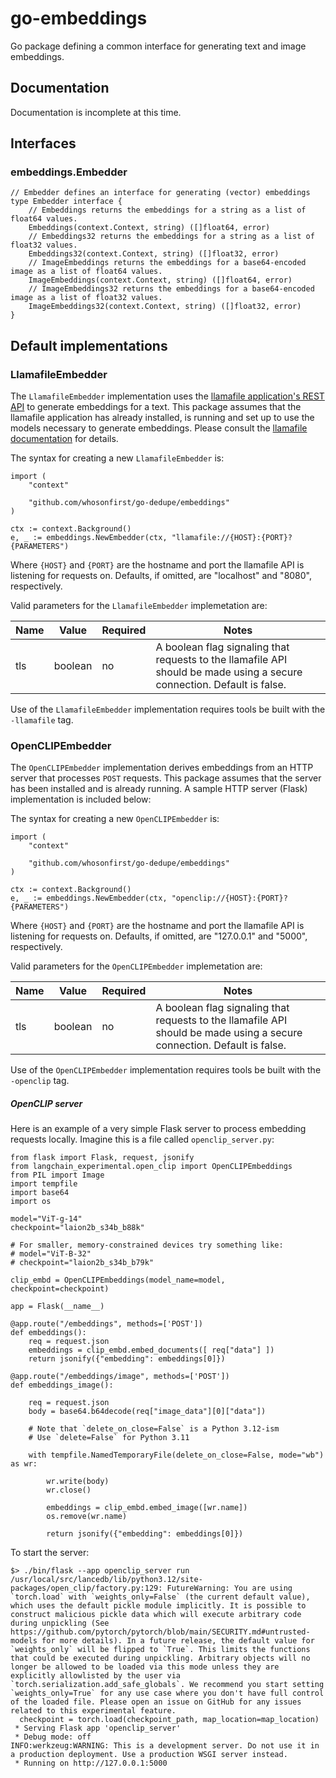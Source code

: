 # go-embeddings

Go package defining a common interface for generating text and image embeddings.

## Documentation

Documentation is incomplete at this time.

## Interfaces

### embeddings.Embedder

```
// Embedder defines an interface for generating (vector) embeddings
type Embedder interface {
	// Embeddings returns the embeddings for a string as a list of float64 values.
	Embeddings(context.Context, string) ([]float64, error)
	// Embeddings32 returns the embeddings for a string as a list of float32 values.
	Embeddings32(context.Context, string) ([]float32, error)
	// ImageEmbeddings returns the embeddings for a base64-encoded image as a list of float64 values.	
	ImageEmbeddings(context.Context, string) ([]float64, error)
	// ImageEmbeddings32 returns the embeddings for a base64-encoded image as a list of float32 values.		
	ImageEmbeddings32(context.Context, string) ([]float32, error)
}
```

## Default implementations

### LlamafileEmbedder

The `LlamafileEmbedder` implementation uses the [llamafile application's REST API](https://github.com/Mozilla-Ocho/llamafile/blob/main/llama.cpp/server/README.md#api-endpoints) to generate embeddings for a text. This package assumes that the llamafile application has already installed, is running and set up to use the models necessary to generate embeddings. Please consult the [llamafile documentation](https://github.com/Mozilla-Ocho/llamafile/tree/main) for details.

The syntax for creating a new `LlamafileEmbedder` is:

```
import (
	"context"
	
	"github.com/whosonfirst/go-dedupe/embeddings"
)

ctx := context.Background()
e, _ := embeddings.NewEmbedder(ctx, "llamafile://{HOST}:{PORT}?{PARAMETERS")
```

Where `{HOST}` and `{PORT}` are the hostname and port the llamafile API is listening for requests on. Defaults, if omitted, are "localhost" and "8080", respectively.

Valid parameters for the `LlamafileEmbedder` implemetation are:

| Name | Value | Required | Notes |
| --- | --- | --- | --- |
| tls | boolean| no | A boolean flag signaling that requests to the llamafile API should be made using a secure connection. Default is false. |

Use of the `LlamafileEmbedder` implementation requires tools be built with the `-llamafile` tag.

### OpenCLIPEmbedder

The `OpenCLIPEmbedder` implementation derives embeddings from an HTTP server that processes `POST` requests. This package assumes that the server has been installed and is already running. A sample HTTP server (Flask) implementation is included below:

The syntax for creating a new `OpenCLIPEmbedder` is:

```
import (
	"context"
	
	"github.com/whosonfirst/go-dedupe/embeddings"
)

ctx := context.Background()
e, _ := embeddings.NewEmbedder(ctx, "openclip://{HOST}:{PORT}?{PARAMETERS")
```

Where `{HOST}` and `{PORT}` are the hostname and port the llamafile API is listening for requests on. Defaults, if omitted, are "127.0.0.1" and "5000", respectively.

Valid parameters for the `OpenCLIPEmbedder` implemetation are:

| Name | Value | Required | Notes |
| --- | --- | --- | --- |
| tls | boolean| no | A boolean flag signaling that requests to the llamafile API should be made using a secure connection. Default is false. |

Use of the `OpenCLIPEmbedder` implementation requires tools be built with the `-openclip` tag.

##### OpenCLIP server

Here is an example of a very simple Flask server to process embedding requests locally. Imagine this is a file called `openclip_server.py`:

```
from flask import Flask, request, jsonify
from langchain_experimental.open_clip import OpenCLIPEmbeddings
from PIL import Image
import tempfile
import base64
import os

model="ViT-g-14"
checkpoint="laion2b_s34b_b88k"

# For smaller, memory-constrained devices try something like:
# model="ViT-B-32"
# checkpoint="laion2b_s34b_b79k"

clip_embd = OpenCLIPEmbeddings(model_name=model, checkpoint=checkpoint)

app = Flask(__name__)

@app.route("/embeddings", methods=['POST'])
def embeddings():
    req = request.json
    embeddings = clip_embd.embed_documents([ req["data"] ])
    return jsonify({"embedding": embeddings[0]})

@app.route("/embeddings/image", methods=['POST'])
def embeddings_image():

    req = request.json
    body = base64.b64decode(req["image_data"][0]["data"])

    # Note that `delete_on_close=False` is a Python 3.12-ism
    # Use `delete=False` for Python 3.11
    
    with tempfile.NamedTemporaryFile(delete_on_close=False, mode="wb") as wr:

        wr.write(body)
        wr.close()

        embeddings = clip_embd.embed_image([wr.name])
        os.remove(wr.name)

        return jsonify({"embedding": embeddings[0]})
```

To start the server:

```
$> ./bin/flask --app openclip_server run
/usr/local/src/lancedb/lib/python3.12/site-packages/open_clip/factory.py:129: FutureWarning: You are using `torch.load` with `weights_only=False` (the current default value), which uses the default pickle module implicitly. It is possible to construct malicious pickle data which will execute arbitrary code during unpickling (See https://github.com/pytorch/pytorch/blob/main/SECURITY.md#untrusted-models for more details). In a future release, the default value for `weights_only` will be flipped to `True`. This limits the functions that could be executed during unpickling. Arbitrary objects will no longer be allowed to be loaded via this mode unless they are explicitly allowlisted by the user via `torch.serialization.add_safe_globals`. We recommend you start setting `weights_only=True` for any use case where you don't have full control of the loaded file. Please open an issue on GitHub for any issues related to this experimental feature.
  checkpoint = torch.load(checkpoint_path, map_location=map_location)
 * Serving Flask app 'openclip_server'
 * Debug mode: off
INFO:werkzeug:WARNING: This is a development server. Do not use it in a production deployment. Use a production WSGI server instead.
 * Running on http://127.0.0.1:5000
```
